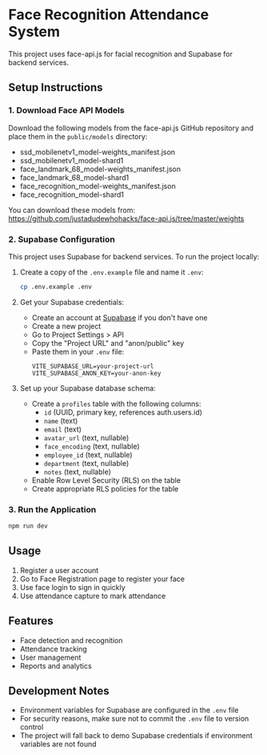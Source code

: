 
# Face Recognition Attendance System

This project uses face-api.js for facial recognition and Supabase for backend services.

## Setup Instructions

### 1. Download Face API Models

Download the following models from the face-api.js GitHub repository and place them in the `public/models` directory:

- ssd_mobilenetv1_model-weights_manifest.json
- ssd_mobilenetv1_model-shard1
- face_landmark_68_model-weights_manifest.json
- face_landmark_68_model-shard1
- face_recognition_model-weights_manifest.json
- face_recognition_model-shard1

You can download these models from:
https://github.com/justadudewhohacks/face-api.js/tree/master/weights

### 2. Supabase Configuration

This project uses Supabase for backend services. To run the project locally:

1. Create a copy of the `.env.example` file and name it `.env`:
   ```bash
   cp .env.example .env
   ```

2. Get your Supabase credentials:
   - Create an account at [Supabase](https://supabase.com/) if you don't have one
   - Create a new project
   - Go to Project Settings > API
   - Copy the "Project URL" and "anon/public" key
   - Paste them in your `.env` file:
     ```
     VITE_SUPABASE_URL=your-project-url
     VITE_SUPABASE_ANON_KEY=your-anon-key
     ```

3. Set up your Supabase database schema:
   - Create a `profiles` table with the following columns:
     - `id` (UUID, primary key, references auth.users.id)
     - `name` (text)
     - `email` (text)
     - `avatar_url` (text, nullable)
     - `face_encoding` (text, nullable)
     - `employee_id` (text, nullable)
     - `department` (text, nullable)
     - `notes` (text, nullable)
   - Enable Row Level Security (RLS) on the table
   - Create appropriate RLS policies for the table

### 3. Run the Application

```bash
npm run dev
```

## Usage

1. Register a user account
2. Go to Face Registration page to register your face
3. Use face login to sign in quickly
4. Use attendance capture to mark attendance

## Features

- Face detection and recognition
- Attendance tracking
- User management
- Reports and analytics

## Development Notes

- Environment variables for Supabase are configured in the `.env` file
- For security reasons, make sure not to commit the `.env` file to version control
- The project will fall back to demo Supabase credentials if environment variables are not found
